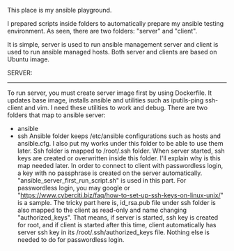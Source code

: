 This place is my ansible playground.

I prepared scripts inside folders to automatically prepare my ansible testing environment. As seen, there are two folders: "server" and "client".

It is simple, server is used to run ansible management server and client is used to run ansible managed hosts.
Both server and clients are based on Ubuntu image.

SERVER:
******

To run server, you must create server image first by using Dockerfile. It updates base image, installs ansible and utilities such as iputils-ping ssh-client and vim. I need these utilities to work and debug.
There are two folders that map to ansible server:
- ansible
- ssh
Ansible folder keeps /etc/ansible configurations such as hosts and ansible.cfg. I also put my works under this folder to be able to use them later.
Ssh folder is mapped to /root/.ssh folder. When server started, ssh keys are created or overwritten inside this folder. I'll explain why is this map needed later.
In order to connect to client with passwordless login, a key with no passphrase is created on the server automatically. "ansible_server_first_run_script.sh" is used in this part. 
For passwordless login, you may google or "https://www.cyberciti.biz/faq/how-to-set-up-ssh-keys-on-linux-unix/" is a sample.
The tricky part here is, id_rsa.pub file under ssh folder is also mapped to the client as read-only and name changing "authorized_keys". That means, if server is started, ssh key is created for root, and if client is started after this time, client automatically has server ssh key in its /root/.ssh/authorized_keys file. Nothing else is needed to do for passwordless login.


